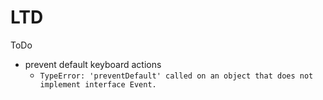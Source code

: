 # LTD

ToDo
- prevent default keyboard actions
  - `TypeError: 'preventDefault' called on an object that does not implement interface Event.`
